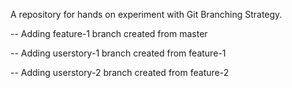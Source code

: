 A repository for hands on experiment with Git Branching Strategy.

-- Adding feature-1 branch created from master

-- Adding userstory-1 branch created from feature-1

-- Adding userstory-2 branch created from feature-2
